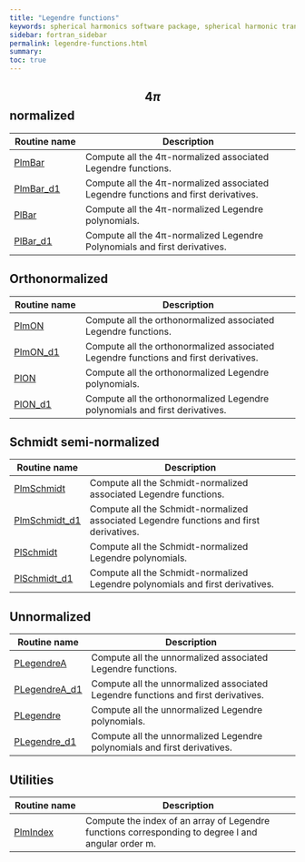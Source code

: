```yaml
---
title: "Legendre functions"
keywords: spherical harmonics software package, spherical harmonic transform, legendre functions, multitaper spectral analysis, fortran, Python, gravity, magnetic field
sidebar: fortran_sidebar
permalink: legendre-functions.html
summary: 
toc: true
---
```


<style>
table:nth-of-type(n) {
    display:table;
    width:100%;
}
table:nth-of-type(n) th:nth-of-type(2) {
    width:75%;
}
</style>

## $$4 \pi$$ normalized

| Routine name | Description |
| ----------- | ----------- |
| [PlmBar](plmbar.html) | Compute all the 4&pi;-normalized associated Legendre functions. |
| [PlmBar_d1](plmbar_d1.html) | Compute all the 4&pi;-normalized associated Legendre functions and first derivatives. |
| [PlBar](plbar.html) | Compute all the 4&pi;-normalized Legendre polynomials. |
| [PlBar_d1](plbar_d1.html) | Compute all the 4&pi;-normalized Legendre Polynomials and first derivatives. |

## Orthonormalized

| Routine name | Description |
| ----------- | ----------- |
| [PlmON](plmon.html) | Compute all the orthonormalized associated Legendre functions. |
| [PlmON_d1](plmon_d1.html) | Compute all the orthonormalized associated Legendre functions and first derivatives. |
| [PlON](plon.html) | Compute all the orthonormalized Legendre polynomials. |
| [PlON_d1](plon_d1.html) | Compute all the orthonormalized Legendre polynomials and first derivatives. |

## Schmidt semi-normalized

| Routine name | Description |
| ----------- | ----------- |
| [PlmSchmidt](plmschmidt.html) | Compute all the Schmidt-normalized associated Legendre functions. |
| [PlmSchmidt_d1](plmschmidt_d1.html) | Compute all the Schmidt-normalized associated Legendre functions and first derivatives. |
| [PlSchmidt](plschmidt.html) | Compute all the Schmidt-normalized Legendre polynomials. |
| [PlSchmidt_d1](plschmidt_d1.html) | Compute all the Schmidt-normalized Legendre polynomials and first derivatives. |

## Unnormalized

| Routine name | Description |
| ----------- | ----------- |
| [PLegendreA](plegendrea.html) | Compute all the unnormalized associated Legendre functions. |
| [PLegendreA_d1](plegendrea_d1.html) | Compute all the unnormalized associated Legendre functions and first derivatives. |
| [PLegendre](plegendre.html) | Compute all the unnormalized Legendre polynomials. |
| [PLegendre_d1](plegendre_d1.html) | Compute all the unnormalized Legendre polynomials and first derivatives. |

## Utilities

| Routine name | Description |
| ----------- | ----------- |
| [PlmIndex](plmindex.html) | Compute the index of an array of Legendre functions corresponding to degree l and angular order m. |

